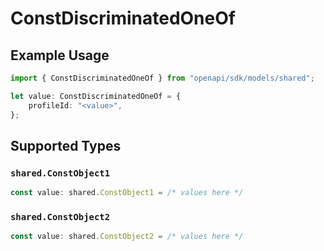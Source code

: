 # ConstDiscriminatedOneOf

## Example Usage

```typescript
import { ConstDiscriminatedOneOf } from "openapi/sdk/models/shared";

let value: ConstDiscriminatedOneOf = {
    profileId: "<value>",
};
```

## Supported Types

### `shared.ConstObject1`

```typescript
const value: shared.ConstObject1 = /* values here */
```

### `shared.ConstObject2`

```typescript
const value: shared.ConstObject2 = /* values here */
```

